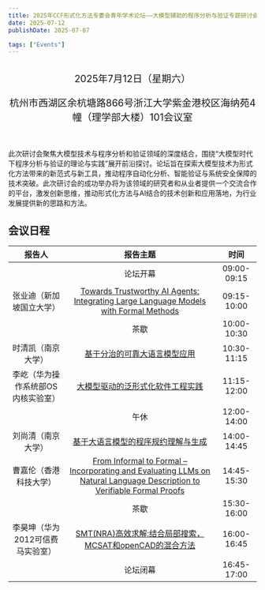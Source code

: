 ```yaml
---
title: 2025年CCF形式化方法专委会青年学术论坛——大模型辅助的程序分析与验证专题研讨会
date: 2025-07-12
publishDate: 2025-07-07

tags: ["Events"]
---
```


<br/>
<div style="text-align: center; font-size: 1.4em;">
  2025年7月12日（星期六）

  杭州市西湖区余杭塘路866号浙江大学紫金港校区海纳苑4幢（理学部大楼）101会议室
</div>
<br/>

此次研讨会聚焦大模型技术与程序分析和验证领域的深度结合，围绕“大模型时代下程序分析与验证的理论与实践”展开前沿探讨。论坛旨在探索大模型技术为形式化方法带来的新范式与新工具，推动程序自动化分析、智能验证与系统安全保障的技术突破。此次研讨会的成功举办将为该领域的研究者和从业者提供一个交流合作的平台，激发创新思维，推动形式化方法与AI结合的技术创新和应用落地，为行业发展提供新的思路和方法。

## 会议日程

<div class="ccf-youth-25">

|               报告人               |                                                                    报告主题                                                                     |    时间     |
| :--------------------------------: | :---------------------------------------------------------------------------------------------------------------------------------------------: | :---------: |
|                                    |                                                                    论坛开幕                                                                     | 09:00-09:15 |
|      张业迪（新加坡国立大学）      |                 [Towards Trustworthy AI Agents: Integrating Large Language Models with Formal Methods](/events/ccfyf25/zhang/)                  | 09:15-10:00 |
|                                    |                                                                      茶歇                                                                       | 10:00-10:30 |
|         时清凯（南京大学）         |                                              [基于分治的可靠大语言模型应用](/events/ccfyf25/shi/)                                               | 10:30-11:15 |
| 李屹（华为操作系统部OS内核实验室） |                                            [大模型驱动的泛形式化软件工程实践](/events/ccfyf25/li1/)                                             | 11:15-12:00 |
|                                    |                                                                      午休                                                                       | 12:00-14:00 |
|         刘尚清（南京大学）         |                                            [基于大语言模型的程序规约理解与生成](/events/ccfyf25/liu)                                            | 14:00-14:45 |
|       曹嘉伦（香港科技大学）       | [From Informal to Formal – Incorporating and Evaluating LLMs on Natural Language Description to Verifiable Formal Proofs](/events/ccfyf25/cao/) | 14:45-15:30 |
|                                    |                                                                      茶歇                                                                       | 15:30-16:00 |
|  李昊坤（华为2012可信费马实验室）  |                                 [SMT(NRA)高效求解:结合局部搜索，MCSAT和openCAD的混合方法](/events/ccfyf25/li2/)                                 | 16:00-16:45 |
|                                    |                                                                    论坛闭幕                                                                     | 16:45-17:00 |

</div>
